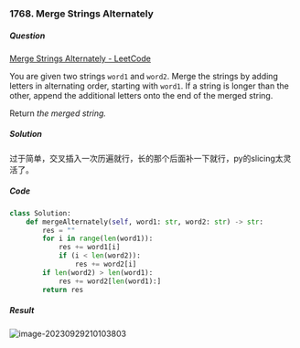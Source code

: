 ### 1768. Merge Strings Alternately

##### Question

[Merge Strings Alternately - LeetCode](https://leetcode.com/problems/merge-strings-alternately/description/?envType=study-plan-v2&envId=leetcode-75)

You are given two strings `word1` and `word2`. Merge the strings by adding letters in alternating order, starting with `word1`. If a string is longer than the other, append the additional letters onto the end of the merged string.

Return *the merged string.*



##### Solution

过于简单，交叉插入一次历遍就行，长的那个后面补一下就行，py的slicing太灵活了。

##### Code

```python
class Solution:
    def mergeAlternately(self, word1: str, word2: str) -> str:
        res = ""
        for i in range(len(word1)):
            res += word1[i]
            if (i < len(word2)):
                res += word2[i]
        if len(word2) > len(word1):
            res += word2[len(word1):]
        return res
```



##### Result

![image-20230929210103803](D:\selfStudy\Algorithm\Algorithm-Notes\Pictures\image-20230929210103803.png)